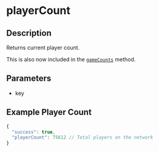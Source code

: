 # playerCount

## Description
Returns current player count.

This is also now included in the [`gameCounts`](/Documentation/methods/gameCounts.md) method.

## Parameters
- key

## Example Player Count
```js
{
  "success": true,
  "playerCount": 75612 // Total players on the network
}
```
